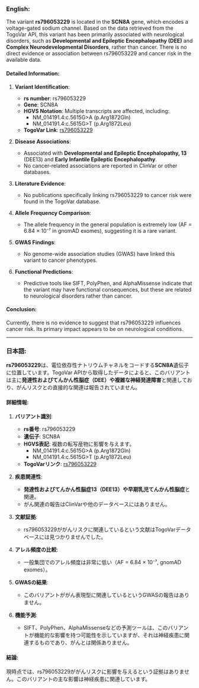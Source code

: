 ### English:
The variant **rs796053229** is located in the **SCN8A** gene, which encodes a voltage-gated sodium channel. Based on the data retrieved from the TogoVar API, this variant has been primarily associated with neurological disorders, such as **Developmental and Epileptic Encephalopathy (DEE)** and **Complex Neurodevelopmental Disorders**, rather than cancer. There is no direct evidence or association between rs796053229 and cancer risk in the available data.

#### Detailed Information:
1. **Variant Identification**:
   - **rs number**: rs796053229
   - **Gene**: SCN8A
   - **HGVS Notation**: Multiple transcripts are affected, including:
     - NM_014191.4:c.5615G>A (p.Arg1872Gln)
     - NM_014191.4:c.5615G>T (p.Arg1872Leu)
   - **TogoVar Link**: [rs796053229](https://togovar.org/variant/12-51807101-G-A)

2. **Disease Associations**:
   - Associated with **Developmental and Epileptic Encephalopathy, 13** (DEE13) and **Early Infantile Epileptic Encephalopathy**.
   - No cancer-related associations are reported in ClinVar or other databases.

3. **Literature Evidence**:
   - No publications specifically linking rs796053229 to cancer risk were found in the TogoVar database.

4. **Allele Frequency Comparison**:
   - The allele frequency in the general population is extremely low (AF = 6.84 × 10⁻⁷ in gnomAD exomes), suggesting it is a rare variant.

5. **GWAS Findings**:
   - No genome-wide association studies (GWAS) have linked this variant to cancer phenotypes.

6. **Functional Predictions**:
   - Predictive tools like SIFT, PolyPhen, and AlphaMissense indicate that the variant may have functional consequences, but these are related to neurological disorders rather than cancer.

#### Conclusion:
Currently, there is no evidence to suggest that rs796053229 influences cancer risk. Its primary impact appears to be on neurological conditions.

---

### 日本語:
**rs796053229**は、電位依存性ナトリウムチャネルをコードする**SCN8A**遺伝子に位置しています。TogoVar APIから取得したデータによると、このバリアントは主に**発達性およびてんかん性脳症（DEE）**や**複雑な神経発達障害**と関連しており、がんリスクとの直接的な関連は報告されていません。

#### 詳細情報:
1. **バリアント識別**:
   - **rs番号**: rs796053229
   - **遺伝子**: SCN8A
   - **HGVS表記**: 複数の転写産物に影響を与えます。
     - NM_014191.4:c.5615G>A (p.Arg1872Gln)
     - NM_014191.4:c.5615G>T (p.Arg1872Leu)
   - **TogoVarリンク**: [rs796053229](https://togovar.org/variant/12-51807101-G-A)

2. **疾患関連性**:
   - **発達性およびてんかん性脳症13（DEE13）**や**早期乳児てんかん性脳症**と関連。
   - がん関連の報告はClinVarや他のデータベースにはありません。

3. **文献証拠**:
   - rs796053229ががんリスクに関連しているという文献はTogoVarデータベースには見つかりませんでした。

4. **アレル頻度の比較**:
   - 一般集団でのアレル頻度は非常に低い（AF = 6.84 × 10⁻⁷, gnomAD exomes）。

5. **GWASの結果**:
   - このバリアントががん表現型に関連しているというGWASの報告はありません。

6. **機能予測**:
   - SIFT、PolyPhen、AlphaMissenseなどの予測ツールは、このバリアントが機能的な影響を持つ可能性を示していますが、それは神経疾患に関連するものであり、がんとは関係ありません。

#### 結論:
現時点では、rs796053229ががんリスクに影響を与えるという証拠はありません。このバリアントの主な影響は神経疾患に関連しています。